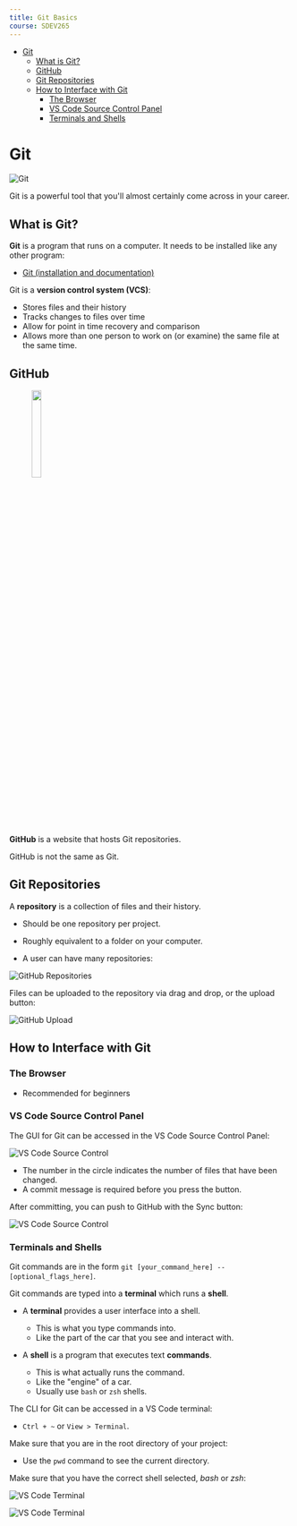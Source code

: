 ```yaml
---
title: Git Basics
course: SDEV265
---
```


- [Git](#git)
  - [What is Git?](#what-is-git)
  - [GitHub](#github)
  - [Git Repositories](#git-repositories)
  - [How to Interface with Git](#how-to-interface-with-git)
    - [The Browser](#the-browser)
    - [VS Code Source Control Panel](#vs-code-source-control-panel)
    - [Terminals and Shells](#terminals-and-shells)

# Git

![Git](https://git-scm.com/images/logo@2x.png)

Git is a powerful tool that you'll almost certainly come across in your career.

## What is Git?

**Git** is a program that runs on a computer. It needs to be installed like any other program:

- [Git (installation and documentation)](https://git-scm.com/)

Git is a **version control system (VCS)**:

- Stores files and their history
- Tracks changes to files over time
- Allow for point in time recovery and comparison
- Allows more than one person to work on (or examine) the same file at the same time.

## GitHub

<figure>
 <img src="https://github.githubassets.com/assets/GitHub-Mark-ea2971cee799.png" alt="" style="width: 20%;height: auto;">
</figure>

**GitHub** is a website that hosts Git repositories.

GitHub is not the same as Git.

## Git Repositories

A **repository** is a collection of files and their history.

- Should be one repository per project.

- Roughly equivalent to a folder on your computer.

- A user can have many repositories:

![GitHub Repositories](images/github_repos.png)

Files can be uploaded to the repository via drag and drop, or the upload button:

![GitHub Upload](images/github_repos_2.png)

## How to Interface with Git

### The Browser

- Recommended for beginners

### VS Code Source Control Panel

The GUI for Git can be accessed in the VS Code Source Control Panel:

![VS Code Source Control](images/vscode_source_control_1.png)

- The number in the circle indicates the number of files that have been changed.
- A commit message is required before you press the button.

After committing, you can push to GitHub with the Sync button:

![VS Code Source Control](images/vscode_source_control_2.png)

### Terminals and Shells

Git commands are in the form `git [your_command_here] --[optional_flags_here]`.

Git commands are typed into a **terminal** which runs a **shell**.

- A **terminal** provides a user interface into a shell.

  - This is what you type commands into.
  - Like the part of the car that you see and interact with.

- A **shell** is a program that executes text **commands**.

  - This is what actually runs the command.
  - Like the "engine" of a car.
  - Usually use `bash` or `zsh` shells.

The CLI for Git can be accessed in a VS Code terminal:

- `Ctrl + ~` or `View > Terminal`.

Make sure that you are in the root directory of your project:

- Use the `pwd` command to see the current directory.

Make sure that you have the correct shell selected, _bash_ or _zsh_:

![VS Code Terminal](images/vscode_terminal_2.png)

![VS Code Terminal](images/vscode_terminal_1.png)
